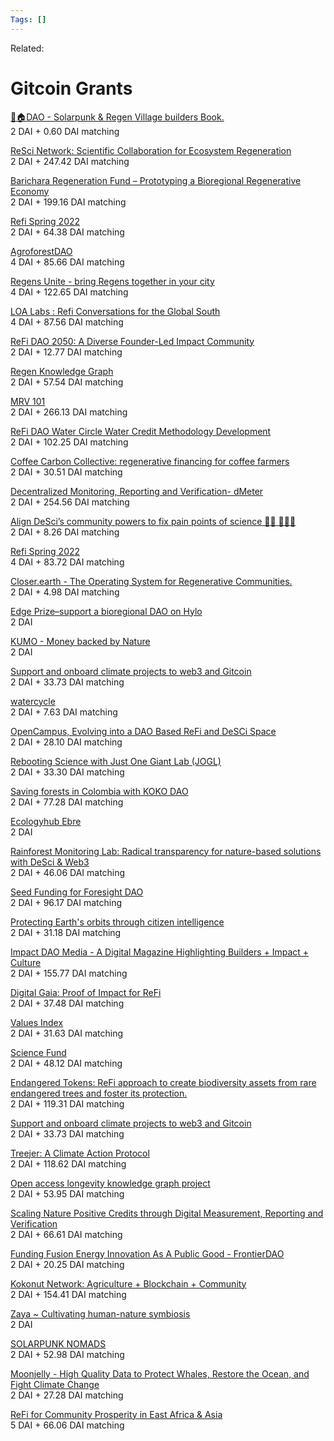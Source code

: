 ```yaml
---
Tags: []
---
```

Related: 
# Gitcoin Grants


[🌳🏠DAO - Solarpunk & Regen Village builders Book.](https://gitcoin.co/grants/7656/dao-solarpunk-regen-village-builders-book)  
2 DAI + 0.60 DAI matching

[ReSci Network: Scientific Collaboration for Ecosystem Regeneration](https://gitcoin.co/grants/7495/resci-network-scientific-collaboration-for-ecosys)  
2 DAI + 247.42 DAI matching

[Barichara Regeneration Fund – Prototyping a Bioregional Regenerative Economy](https://gitcoin.co/grants/7419/barichara-regeneration-fund-prototyping-a-bioregi)  
2 DAI + 199.16 DAI matching

[Refi Spring 2022](https://gitcoin.co/grants/6243/refi-spring-2022)  
2 DAI + 64.38 DAI matching

[AgroforestDAO](https://gitcoin.co/grants/5510/agroforestdao)  
4 DAI + 85.66 DAI matching

[Regens Unite - bring Regens together in your city](https://gitcoin.co/grants/4912/regens-unite-bring-regens-together-in-your-city)  
4 DAI + 122.65 DAI matching

[LOA Labs : Refi Conversations for the Global South](https://gitcoin.co/grants/4885/loa-labs-refi-conversations-for-the-global-south)  
4 DAI + 87.56 DAI matching

[ReFi DAO 2050: A Diverse Founder-Led Impact Community](https://gitcoin.co/grants/4024/refi-dao-2050-a-diverse-founder-led-impact-commun)  
2 DAI + 12.77 DAI matching



[Regen Knowledge Graph](https://gitcoin.co/grants/7506/regen-knowledge-graph)  
2 DAI + 57.54 DAI matching

[MRV 101](https://gitcoin.co/grants/7300/mrv-101)  
2 DAI + 266.13 DAI matching

[ReFi DAO Water Circle Water Credit Methodology Development](https://gitcoin.co/grants/7278/refi-dao-water-circle-water-credit-methodology-de)  
2 DAI + 102.25 DAI matching

[Coffee Carbon Collective: regenerative financing for coffee farmers](https://gitcoin.co/grants/7229/coffee-carbon-collective-regenerative-financing-f)  
2 DAI + 30.51 DAI matching

[Decentralized Monitoring, Reporting and Verification- dMeter](https://gitcoin.co/grants/7064/decentralized-monitoring-reporting-and-verificati)  
2 DAI + 254.56 DAI matching

[Align DeSci’s community powers to fix pain points of science 🙌🏽 👩🏻‍🔬](https://gitcoin.co/grants/6284/align-descis-community-powers-to-fix-pain-points-)  
2 DAI + 8.26 DAI matching

[Refi Spring 2022](https://gitcoin.co/grants/6243/refi-spring-2022)  
4 DAI + 83.72 DAI matching

[Closer.earth - The Operating System for Regenerative Communities.](https://gitcoin.co/grants/5211/closerearth-the-operating-system-for-regenerative)  
2 DAI + 4.98 DAI matching

[Edge Prize–support a bioregional DAO on Hylo](https://gitcoin.co/grants/5033/edge-prize-support-a-bioregional-dao-on-hylo)  
2 DAI

[KUMO - Money backed by Nature](https://gitcoin.co/grants/4944/kumo-money-backed-by-nature)  
2 DAI

[Support and onboard climate projects to web3 and Gitcoin](https://gitcoin.co/grants/4073/support-and-onboard-climate-projects-to-web3-and-)  
2 DAI + 33.73 DAI matching



[watercycle](https://gitcoin.co/grants/7498/watercycle)  
2 DAI + 7.63 DAI matching

[OpenCampus, Evolving into a DAO Based ReFi and DeSCi Space](https://gitcoin.co/grants/7477/opencampus-evolving-into-a-dao-based-refi-and-des)  
2 DAI + 28.10 DAI matching

[Rebooting Science with Just One Giant Lab (JOGL)](https://gitcoin.co/grants/7467/rebooting-science-with-just-one-giant-lab-jogl)  
2 DAI + 33.30 DAI matching

[Saving forests in Colombia with KOKO DAO](https://gitcoin.co/grants/7454/saving-forests-in-colombia-with-koko-dao)  
2 DAI + 77.28 DAI matching

[Ecologyhub Ebre](https://gitcoin.co/grants/7424/ecologyhub-ebre)  
2 DAI

[Rainforest Monitoring Lab: Radical transparency for nature-based solutions with DeSci & Web3](https://gitcoin.co/grants/7362/rainforest-monitoring-lab-radical-transparency-fo)  
2 DAI + 46.06 DAI matching

[Seed Funding for Foresight DAO](https://gitcoin.co/grants/7151/seed-funding-for-foresight-dao)  
2 DAI + 96.17 DAI matching

[Protecting Earth's orbits through citizen intelligence](https://gitcoin.co/grants/6782/protecting-earths-orbits-through-citizen-intellig)  
2 DAI + 31.18 DAI matching

[Impact DAO Media - A Digital Magazine Highlighting Builders + Impact + Culture](https://gitcoin.co/grants/5960/impact-dao-media-a-digital-magazine-highlighting-)  
2 DAI + 155.77 DAI matching

[Digital Gaia: Proof of Impact for ReFi](https://gitcoin.co/grants/5468/digital-gaia-proof-of-impact-for-refi)  
2 DAI + 37.48 DAI matching

[Values Index](https://gitcoin.co/grants/5245/values-index)  
2 DAI + 31.63 DAI matching

[Science Fund](https://gitcoin.co/grants/4310/science-fund)  
2 DAI + 48.12 DAI matching

[Endangered Tokens: ReFi approach to create biodiversity assets from rare endangered trees and foster its protection.](https://gitcoin.co/grants/4200/endangered-tokens-refi-approach-to-create-biodive)  
2 DAI + 119.31 DAI matching

[Support and onboard climate projects to web3 and Gitcoin](https://gitcoin.co/grants/4073/support-and-onboard-climate-projects-to-web3-and-)  
2 DAI + 33.73 DAI matching

[Treejer: A Climate Action Protocol](https://gitcoin.co/grants/1080/treejer-a-climate-action-protocol)  
2 DAI + 118.62 DAI matching



[Open access longevity knowledge graph project](https://gitcoin.co/grants/7365/open-access-longevity-knowledge-graph-project)  
2 DAI + 53.95 DAI matching

[Scaling Nature Positive Credits through Digital Measurement, Reporting and Verification](https://gitcoin.co/grants/7108/scaling-nature-positive-credits-through-digital-m)  
2 DAI + 66.61 DAI matching

[Funding Fusion Energy Innovation As A Public Good - FrontierDAO](https://gitcoin.co/grants/7011/funding-fusion-energy-innovation-as-a-public-good)  
2 DAI + 20.25 DAI matching

[Kokonut Network: Agriculture + Blockchain + Community](https://gitcoin.co/grants/6686/kokonut-network-agriculture-blockchain-community)  
2 DAI + 154.41 DAI matching

[Zaya ~ Cultivating human-nature symbiosis](https://gitcoin.co/grants/6496/zaya-cultivating-human-nature-symbiosis)  
2 DAI

[SOLARPUNK NOMADS](https://gitcoin.co/grants/6042/solarpunk-nomads)  
2 DAI + 52.98 DAI matching

[Moonjelly - High Quality Data to Protect Whales, Restore the Ocean, and Fight Climate Change](https://gitcoin.co/grants/4240/moonjelly-high-quality-data-to-protect-whales-res)  
2 DAI + 27.28 DAI matching

[ReFi for Community Prosperity in East Africa & Asia](https://gitcoin.co/grants/7391/refi-for-community-prosperity-in-east-africa-asia)  
5 DAI + 66.06 DAI matching